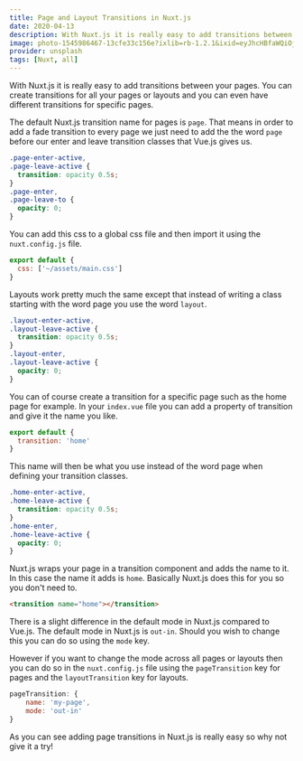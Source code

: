 ```yaml
---
title: Page and Layout Transitions in Nuxt.js
date: 2020-04-13
description: With Nuxt.js it is really easy to add transitions between your pages. You can create transitions for all your pages or layouts and you can even have different transitions for specific pages.
image: photo-1545986467-13cfe33c156e?ixlib=rb-1.2.1&ixid=eyJhcHBfaWQiOjEyMDd9&auto=format&fit=crop&w=800&q=60
provider: unsplash
tags: [Nuxt, all]
---
```


With Nuxt.js it is really easy to add transitions between your pages. You can create transitions for all your pages or layouts and you can even have different transitions for specific pages.

The default Nuxt.js transition name for pages is `page`. That means in order to add a fade transition to every page we just need to add the the word `page` before our enter and leave transition classes that Vue.js gives us.

```css
.page-enter-active,
.page-leave-active {
  transition: opacity 0.5s;
}
.page-enter,
.page-leave-to {
  opacity: 0;
}
```

You can add this css to a global css file and then import it using the `nuxt.config.js` file.

```javascript
export default {
  css: ['~/assets/main.css']
}
```

Layouts work pretty much the same except that instead of writing a class starting with the word page you use the word `layout`.

```css
.layout-enter-active,
.layout-leave-active {
  transition: opacity 0.5s;
}
.layout-enter,
.layout-leave-active {
  opacity: 0;
}
```

You can of course create a transition for a specific page such as the home page for example. In your `index.vue` file you can add a property of transition and give it the name you like.

```javascript
export default {
  transition: 'home'
}
```

This name will then be what you use instead of the word page when defining your transition classes.

```css
.home-enter-active,
.home-leave-active {
  transition: opacity 0.5s;
}
.home-enter,
.home-leave-active {
  opacity: 0;
}
```

Nuxt.js wraps your page in a transition component and adds the name to it. In this case the name it adds is `home`. Basically Nuxt.js does this for you so you don't need to.

```html
<transition name="home"></transition>
```

There is a slight difference in the default mode in Nuxt.js compared to Vue.js. The default mode in Nuxt.js is `out-in`. Should you wish to change this you can do so using the `mode` key.

However if you want to change the mode across all pages or layouts then you can do so in the `nuxt.config.js` file using the `pageTransition` key for pages and the `layoutTransition` key for layouts.

```javascript
pageTransition: {
    name: 'my-page',
    mode: 'out-in'
}
```

As you can see adding page transitions in Nuxt.js is really easy so why not give it a try!
